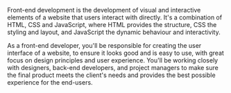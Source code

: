 Front-end development is the development of visual and interactive elements of a website that users interact with directly. It's a combination of HTML, CSS and JavaScript, where HTML provides the structure, CSS the styling and layout, and JavaScript the dynamic behaviour and interactivity.

As a front-end developer, you'll be responsible for creating the user interface of a website, to ensure it looks good and is easy to use, with great focus on design principles and user experience. You'll be working closely with designers, back-end developers, and project managers to make sure the final product meets the client's needs and provides the best possible experience for the end-users.